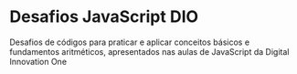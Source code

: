 # Desafios JavaScript DIO
Desafios de códigos para praticar e aplicar conceitos básicos e fundamentos aritméticos, apresentados nas aulas de JavaScript da Digital Innovation One     
